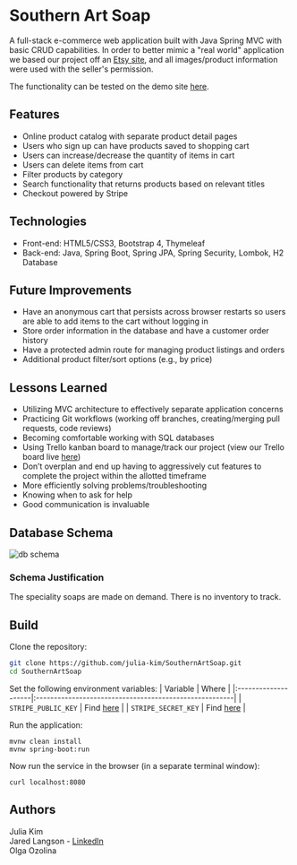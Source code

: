 # Southern Art Soap

A full-stack e-commerce web application built with Java Spring MVC with basic CRUD capabilities. In order to better mimic a "real world" application we based our project off an [Etsy site](https://www.etsy.com/shop/SouthernArtSoap), and all images/product information were used with the seller's permission.

The functionality can be tested on the demo site [here](https://southernartsoap.herokuapp.com/).

## Features
- Online product catalog with separate product detail pages
- Users who sign up can have products saved to shopping cart
- Users can increase/decrease the quantity of items in cart
- Users can delete items from cart
- Filter products by category
- Search functionality that returns products based on relevant titles
- Checkout powered by Stripe

## Technologies
- Front-end: HTML5/CSS3, Bootstrap 4, Thymeleaf
- Back-end: Java, Spring Boot, Spring JPA, Spring Security, Lombok, H2 Database

## Future Improvements
- Have an anonymous cart that persists across browser restarts so users are able to add items to the cart without logging in
- Store order information in the database and have a customer order history
- Have a protected admin route for managing product listings and orders
- Additional product filter/sort options (e.g., by price)

## Lessons Learned
- Utilizing MVC architecture to effectively separate application concerns
- Practicing Git workflows (working off branches, creating/merging pull requests, code reviews)
- Becoming comfortable working with SQL databases
- Using Trello kanban board to manage/track our project (view our Trello board live [here](https://trello.com/b/rIOWWEi0/southernartsoap))
- Don’t overplan and end up having to aggressively cut features to complete the project within the allotted timeframe
- More efficiently solving problems/troubleshooting
- Knowing when to ask for help
- Good communication is invaluable

## Database Schema
![db schema](https://user-images.githubusercontent.com/26291536/102041635-f7b62000-3d9d-11eb-975d-8d6281094e6c.png)

### Schema Justification
The speciality soaps are made on demand. There is no inventory to track.

## Build
Clone the repository:
``` bash
git clone https://github.com/julia-kim/SouthernArtSoap.git
cd SouthernArtSoap
```

Set the following environment variables:
| Variable            | Where                                                  |
|:--------------------|:-------------------------------------------------------|
| `STRIPE_PUBLIC_KEY` | Find [here](https://dashboard.stripe.com/test/apikeys) |
| `STRIPE_SECRET_KEY` | Find [here](https://dashboard.stripe.com/test/apikeys) |

Run the application:
```
mvnw clean install
mvnw spring-boot:run
```

Now run the service in the browser (in a separate terminal window):
```
curl localhost:8080
```

## Authors
Julia Kim<br/>
Jared Langson - [LinkedIn](https://www.linkedin.com/in/jared-l-4bb4a657/)<br/>
Olga Ozolina<br/>
